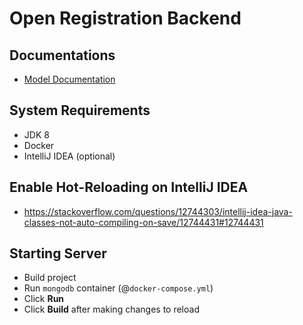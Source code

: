 # Open Registration Backend

## Documentations

-   [Model Documentation](docs/MODEL.md)

## System Requirements

-   JDK 8
-   Docker
-   IntelliJ IDEA (optional)

## Enable Hot-Reloading on IntelliJ IDEA

-   https://stackoverflow.com/questions/12744303/intellij-idea-java-classes-not-auto-compiling-on-save/12744431#12744431

## Starting Server

-   Build project
-   Run `mongodb` container (@`docker-compose.yml`)
-   Click **Run**
-   Click **Build** after making changes to reload